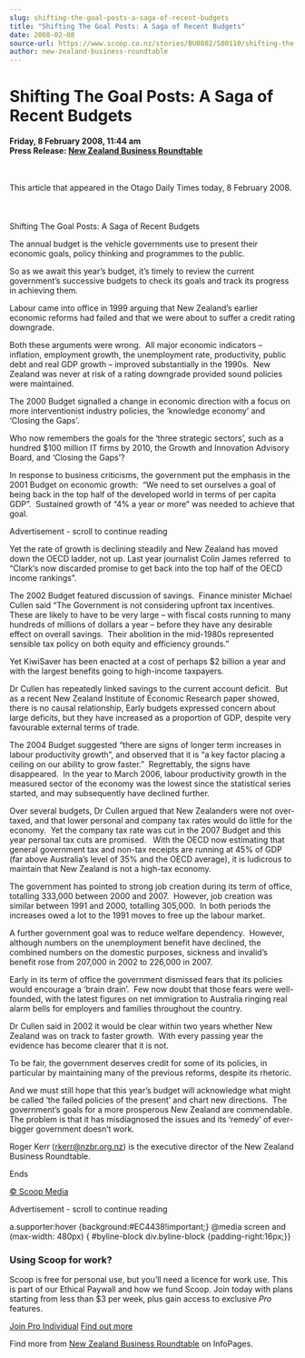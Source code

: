 ```yaml
---
slug: shifting-the-goal-posts-a-saga-of-recent-budgets
title: "Shifting The Goal Posts: A Saga of Recent Budgets"
date: 2008-02-08
source-url: https://www.scoop.co.nz/stories/BU0802/S00110/shifting-the-goal-posts-a-saga-of-recent-budgets.htm
author: new-zealand-business-roundtable
---
```

Shifting The Goal Posts: A Saga of Recent Budgets
=================================================

**Friday, 8 February 2008, 11:44 am**  
**Press Release: [New Zealand Business Roundtable](https://info.scoop.co.nz/New_Zealand_Business_Roundtable)**

   
   
This article that appeared in the Otago Daily Times today, 8 February 2008.  
   
   
   
Shifting The Goal Posts: A Saga of Recent Budgets

The annual budget is the vehicle governments use to present their economic goals, policy thinking and programmes to the public.

So as we await this year’s budget, it’s timely to review the current government’s successive budgets to check its goals and track its progress in achieving them.

Labour came into office in 1999 arguing that New Zealand’s earlier economic reforms had failed and that we were about to suffer a credit rating downgrade.

Both these arguments were wrong.  All major economic indicators – inflation, employment growth, the unemployment rate, productivity, public debt and real GDP growth – improved substantially in the 1990s.  New Zealand was never at risk of a rating downgrade provided sound policies were maintained.

The 2000 Budget signalled a change in economic direction with a focus on more interventionist industry policies, the ‘knowledge economy’ and ‘Closing the Gaps’.

Who now remembers the goals for the ‘three strategic sectors’, such as a hundred $100 million IT firms by 2010, the Growth and Innovation Advisory Board, and ‘Closing the Gaps’?

In response to business criticisms, the government put the emphasis in the 2001 Budget on economic growth:  “We need to set ourselves a goal of being back in the top half of the developed world in terms of per capita GDP”.  Sustained growth of “4% a year or more” was needed to achieve that goal.

Advertisement - scroll to continue reading





Yet the rate of growth is declining steadily and New Zealand has moved down the OECD ladder, not up. Last year journalist Colin James referred  to “Clark’s now discarded promise to get back into the top half of the OECD income rankings”.

The 2002 Budget featured discussion of savings.  Finance minister Michael Cullen said “The Government is not considering upfront tax incentives.  These are likely to have to be very large – with fiscal costs running to many hundreds of millions of dollars a year – before they have any desirable effect on overall savings.  Their abolition in the mid-1980s represented sensible tax policy on both equity and efficiency grounds.”

Yet KiwiSaver has been enacted at a cost of perhaps $2 billion a year and with the largest benefits going to high-income taxpayers.

Dr Cullen has repeatedly linked savings to the current account deficit.  But as a recent New Zealand Institute of Economic Research paper showed, there is no causal relationship, Early budgets expressed concern about large deficits, but they have increased as a proportion of GDP, despite very favourable external terms of trade.

The 2004 Budget suggested “there are signs of longer term increases in labour productivity growth”, and observed that it is “a key factor placing a ceiling on our ability to grow faster.”  Regrettably, the signs have disappeared.  In the year to March 2006, labour productivity growth in the measured sector of the economy was the lowest since the statistical series started, and may subsequently have declined further.

Over several budgets, Dr Cullen argued that New Zealanders were not over-taxed, and that lower personal and company tax rates would do little for the economy.  Yet the company tax rate was cut in the 2007 Budget and this year personal tax cuts are promised.   With the OECD now estimating that general government tax and non-tax receipts are running at 45% of GDP (far above Australia’s level of 35% and the OECD average), it is ludicrous to maintain that New Zealand is not a high-tax economy.

The government has pointed to strong job creation during its term of office, totalling 333,000 between 2000 and 2007.  However, job creation was similar between 1991 and 2000, totalling 305,000.  In both periods the increases owed a lot to the 1991 moves to free up the labour market.

A further government goal was to reduce welfare dependency.  However, although numbers on the unemployment benefit have declined, the combined numbers on the domestic purposes, sickness and invalid’s benefit rose from 207,000 in 2002 to 226,000 in 2007.

Early in its term of office the government dismissed fears that its policies would encourage a ‘brain drain’.  Few now doubt that those fears were well-founded, with the latest figures on net immigration to Australia ringing real alarm bells for employers and families throughout the country.

Dr Cullen said in 2002 it would be clear within two years whether New Zealand was on track to faster growth.  With every passing year the evidence has become clearer that it is not.

To be fair, the government deserves credit for some of its policies, in particular by maintaining many of the previous reforms, despite its rhetoric.

And we must still hope that this year’s budget will acknowledge what might be called ‘the failed policies of the present’ and chart new directions.  The government’s goals for a more prosperous New Zealand are commendable.  The problem is that it has misdiagnosed the issues and its ‘remedy’ of ever-bigger government doesn’t work.

Roger Kerr (rkerr@nzbr.org.nz) is the executive director of the New Zealand Business Roundtable.

Ends

[© Scoop Media](http://www.scoop.co.nz/about/terms.html)  

Advertisement - scroll to continue reading



a.supporter:hover {background:#EC4438!important;} @media screen and (max-width: 480px) { #byline-block div.byline-block {padding-right:16px;}}

### Using Scoop for work?

Scoop is free for personal use, but you’ll need a licence for work use. This is part of our Ethical Paywall and how we fund Scoop. Join today with plans starting from less than $3 per week, plus gain access to exclusive _Pro_ features.  
  
[Join Pro Individual](https://pro.scoop.co.nz/Individual/?from=ProIn24) [Find out more](https://pro.scoop.co.nz/using-scoop-for-work/?from=ProIn24)

Find more from [New Zealand Business Roundtable](https://info.scoop.co.nz/New_Zealand_Business_Roundtable) on InfoPages.